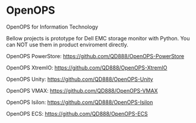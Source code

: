 # OpenOPS
OpenOPS for Information Technology

Bellow projects is prototype for Dell EMC storage monitor with Python.
You can NOT use them in product enviroment directly.

OpenOPS PowerStore:   https://github.com/QD888/OpenOPS-PowerStore

OpenOPS XtremIO:      https://github.com/QD888/OpenOPS-XtremIO

OpenOPS Unity:        https://github.com/QD888/OpenOPS-Unity

OpenOPS VMAX:         https://github.com/QD888/OpenOPS-VMAX

OpenOPS Isilon:       https://github.com/QD888/OpenOPS-Isilon

OpenOPS ECS:          https://github.com/QD888/OpenOPS-ECS
